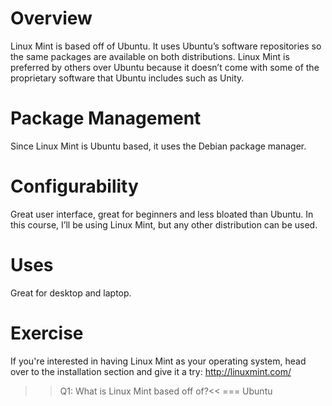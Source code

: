 # Overview
Linux Mint is based off of Ubuntu. It uses Ubuntu’s software repositories so the same packages are available on both distributions. Linux Mint is preferred by others over Ubuntu because it doesn’t come with some of the proprietary software that Ubuntu includes such as Unity.

# Package Management
Since Linux Mint is Ubuntu based, it uses the Debian package manager.

# Configurability
Great user interface, great for beginners and less bloated than Ubuntu. In this course, I’ll be using Linux Mint, but any other distribution can be used. 

# Uses
Great for desktop and laptop.

# Exercise

If you're interested in having Linux Mint as your operating system, head over to the installation section and give it a try: <a href='http://linuxmint.com/'>http://linuxmint.com/</a>

>>Q1: What is Linux Mint based off of?<<
=== Ubuntu
